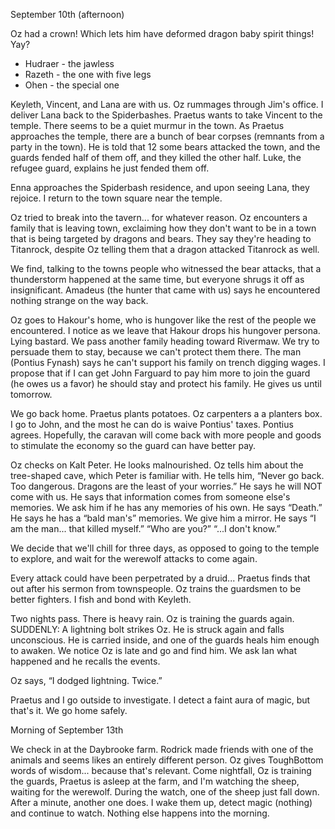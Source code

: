 September 10th (afternoon)

Oz had a crown! Which lets him have deformed dragon baby spirit things! Yay?
* Hudraer - the jawless
* Razeth - the one with five legs
* Ohen - the special one

Keyleth, Vincent, and Lana are with us. Oz rummages through Jim's office. I deliver Lana back to the Spiderbashes. Praetus wants to take Vincent to the temple. There seems to be a quiet murmur in the town. As Praetus approaches the temple, there are a bunch of bear corpses (remnants from a party in the town). He is told that 12 some bears attacked the town, and the guards fended half of them off, and they killed the other half. Luke, the refugee guard, explains he just fended them off. 

Enna approaches the Spiderbash residence, and upon seeing Lana, they rejoice. I return to the town square near the temple.

Oz tried to break into the tavern... for whatever reason. Oz encounters a family that is leaving town, exclaiming how they don't want to be in a town that is being targeted by dragons and bears. They say they're heading to Titanrock, despite Oz telling them that a dragon attacked Titanrock as well.

We find, talking to the towns people who witnessed the bear attacks, that a thunderstorm happened at the same time, but everyone shrugs it off as insignificant. Amadeus (the hunter that came with us) says he encountered nothing strange on the way back.

Oz goes to Hakour's home, who is hungover like the rest of the people we encountered. I notice as we leave that Hakour drops his hungover persona. Lying bastard. We pass another family heading toward Rivermaw. We try to persuade them to stay, because we can't protect them there. The man (Pontius Fynash) says he can't support his family on trench digging wages. I propose that if I can get John Farguard to pay him more to join the guard (he owes us a favor) he should stay and protect his family. He gives us until tomorrow.

We go back home. Praetus plants potatoes. Oz carpenters a a planters box. I go to John, and the most he can do is waive Pontius' taxes. Pontius agrees. Hopefully, the caravan will come back with more people and goods to stimulate the economy so the guard can have better pay.

Oz checks on Kalt Peter. He looks malnourished. Oz tells him about the tree-shaped cave, which Peter is familiar with. He tells him, “Never go back. Too dangerous. Dragons are the least of your worries.” He says he will NOT come with us. He says that information comes from someone else's memories.
We ask him if he has any memories of his own. He says “Death.”
He says he has a “bald man's” memories. We give him a mirror. He says “I am the man... that killed myself.”
“Who are you?”
“...I don't know.”

We decide that we'll chill for three days, as opposed to going to the temple to explore, and wait for the werewolf attacks to come again.

Every attack could have been perpetrated by a druid... Praetus finds that out after his sermon from townspeople. Oz trains the guardsmen to be better fighters. I fish and bond with Keyleth.

Two nights pass. There is heavy rain. Oz is training the guards again. SUDDENLY: A lightning bolt strikes Oz. He is struck again and falls unconscious. He is carried inside, and one of the guards heals him enough to awaken. We notice Oz is late and go and find him. We ask Ian what happened and he recalls the events. 

Oz says, “I dodged lightning. Twice.”

Praetus and I go outside to investigate. I detect a faint aura of magic, but that's it. We go home safely.

Morning of September 13th 

We check in at the Daybrooke farm. Rodrick made friends with one of the animals and seems likes an entirely different person. Oz gives ToughBottom words of wisdom... because that's relevant. Come nightfall, Oz is training the guards, Praetus is asleep at the farm, and I'm watching the sheep, waiting for the werewolf. During the watch, one of the sheep just fall down. After a minute, another one does. I wake them up, detect magic (nothing) and continue to watch. Nothing else happens into the morning.